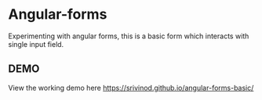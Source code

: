 # Angular-forms
Experimenting with angular forms, this is a basic form which interacts with single input field.

## DEMO

View the working demo here https://srivinod.github.io/angular-forms-basic/

